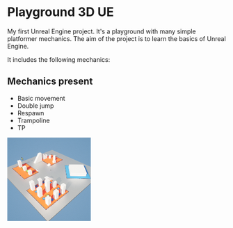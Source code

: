 # Playground 3D UE

My first Unreal Engine project. It's a playground with many simple platformer mechanics. The aim of the project is to learn the basics of Unreal Engine.

It includes the following mechanics:

## Mechanics present

- Basic movement
- Double jump
- Respawn
- Trampoline
- TP

![Alt Text](Playground3D.png)
